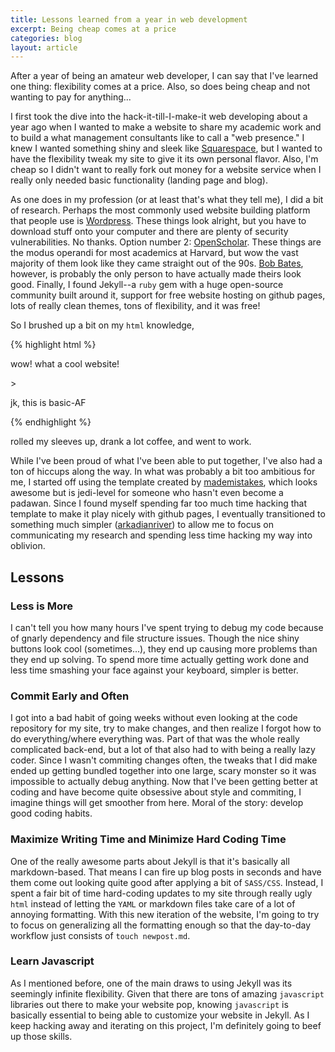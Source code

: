 ```yaml
---
title: Lessons learned from a year in web development
excerpt: Being cheap comes at a price
categories: blog
layout: article
---
```


After a year of being an amateur web developer, I can say that I've learned one thing: flexibility comes at a price. Also, so does being cheap and not wanting to pay for anything...

I first took the dive into the hack-it-till-I-make-it web developing about a year ago when I wanted to make a website to share my academic work and to build a what management consultants like to call a "web presence." I knew I wanted something shiny and sleek like [Squarespace](https://www.squarespace.com/), but I wanted to have the flexibility tweak my site to give it its own personal flavor. Also, I'm cheap so I didn't want to really fork out money for a website service when I really only needed basic functionality (landing page and blog). 

As one does in my profession (or at least that's what they tell me), I did a bit of research. Perhaps the most commonly used website building platform that people use is [Wordpress](https://wordpress.com/). These things look alright, but you have to download stuff onto your computer and there are plenty of security vulnerabilities. No thanks. Option number 2: [OpenScholar](http://openscholar.harvard.edu/). These things are the modus operandi for most academics at Harvard, but wow the vast majority of them look like they came straight out of the 90s. [Bob Bates](http://scholar.harvard.edu/rbates/home), however, is probably the only person to have actually made theirs look good. Finally, I found Jekyll--a `ruby` gem with a huge open-source community built around it, support for free website hosting on github pages, lots of really clean themes, tons of flexibility, and it was free! 

So I brushed up a bit on my `html` knowledge,

{% highlight html %}
<p>wow! what a cool website!</p>>
<p>jk, this is basic-AF</p>
{% endhighlight %}

rolled my sleeves up, drank a lot coffee, and went to work. 

While I've been proud of what I've been able to put together, I've also had a ton of hiccups along the way. In what was probably a bit too ambitious for me, I started off using the template created by [mademistakes](https://github.com/mmistakes/made-mistakes-jekyll), which looks awesome but is jedi-level for someone who hasn't even become a padawan. Since I found myself spending far too much time hacking that template to make it play nicely with github pages, I eventually transitioned to something much simpler ([arkadianriver](https://github.com/arkadianriver/spectral)) to allow me to focus on communicating my research and spending less time hacking my way into oblivion. 

## Lessons

### Less is More

I can't tell you how many hours I've spent trying to debug my code because of gnarly dependency and file structure issues. Though the nice shiny buttons look cool (sometimes...), they end up causing more problems than they end up solving. To spend more time actually getting work done and less time smashing your face against your keyboard, simpler is better.

### Commit Early and Often

I got into a bad habit of going weeks without even looking at the code repository for my site, try to make changes, and then realize I forgot how to do everything/where everything was. Part of that was the whole really complicated back-end, but a lot of that also had to with being a really lazy coder. Since I wasn't commiting changes often, the tweaks that I did make ended up getting bundled together into one large, scary monster so it was impossible to actually debug anything. Now that I've been getting better at coding and have become quite obsessive about style and commiting, I imagine things will get smoother from here. Moral of the story: develop good coding habits. 

### Maximize Writing Time and Minimize Hard Coding Time

One of the really awesome parts about Jekyll is that it's basically all markdown-based. That means I can fire up blog posts in seconds and have them come out looking quite good after applying a bit of `SASS/CSS`. Instead, I spent a fair bit of time hard-coding updates to my site through really ugly `html` instead of letting the `YAML` or markdown files take care of a lot of annoying formatting. With this new iteration of the website, I'm going to try to focus on generalizing all the formatting enough so that the day-to-day workflow just consists of `touch newpost.md`. 

### Learn Javascript

As I mentioned before, one of the main draws to using Jekyll was its seemingly infinite flexibility. Given that there are tons of amazing `javascript` libraries out there to make your website pop, knowing `javascript` is basically essential to being able to customize your website in Jekyll. As I keep hacking away and iterating on this project, I'm definitely going to beef up those skills.

